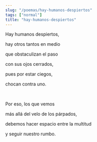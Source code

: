 ```yaml
---
slug: "/poemas/hay-humanos-despiertos"
tags: ["normal"]
title: "hay-humanos-despiertos"
---
```

Hay humanos despiertos,

hay otros tantos en medio

que obstaculizan el paso

con sus ojos cerrados,

pues por estar ciegos,

chocan contra uno.

&nbsp;

Por eso, los que vemos

más allá del velo de los párpados,

debemos hacer espacio entre la multitud

y seguir nuestro rumbo.